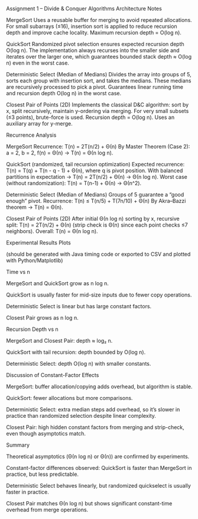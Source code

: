 Assignment 1 – Divide & Conquer Algorithms
Architecture Notes

MergeSort
Uses a reusable buffer for merging to avoid repeated allocations. For small subarrays (≤16), insertion sort is applied to reduce recursion depth and improve cache locality.
Maximum recursion depth = O(log n).

QuickSort
Randomized pivot selection ensures expected recursion depth O(log n). The implementation always recurses into the smaller side and iterates over the larger one, which guarantees bounded stack depth ≈ O(log n) even in the worst case.

Deterministic Select (Median of Medians)
Divides the array into groups of 5, sorts each group with insertion sort, and takes the medians. These medians are recursively processed to pick a pivot. Guarantees linear running time and recursion depth O(log n) in the worst case.

Closest Pair of Points (2D)
Implements the classical D&C algorithm: sort by x, split recursively, maintain y-ordering via merging. For very small subsets (≤3 points), brute-force is used. Recursion depth = O(log n). Uses an auxiliary array for y-merge.

Recurrence Analysis

MergeSort
Recurrence:
T(n) = 2T(n/2) + Θ(n)
By Master Theorem (Case 2): a = 2, b = 2, f(n) = Θ(n) → T(n) = Θ(n log n).

QuickSort (randomized, tail recursion optimization)
Expected recurrence:
T(n) = T(q) + T(n - q - 1) + Θ(n), where q is pivot position.
With balanced partitions in expectation → T(n) = 2T(n/2) + Θ(n) → Θ(n log n).
Worst case (without randomization): T(n) = T(n-1) + Θ(n) → Θ(n^2).

Deterministic Select (Median of Medians)
Groups of 5 guarantee a “good enough” pivot.
Recurrence:
T(n) ≤ T(n/5) + T(7n/10) + Θ(n)
By Akra–Bazzi theorem → T(n) = Θ(n).

Closest Pair of Points (2D)
After initial Θ(n log n) sorting by x, recursive split:
T(n) = 2T(n/2) + Θ(n)
(strip check is Θ(n) since each point checks ≤7 neighbors).
Overall: T(n) = Θ(n log n).

Experimental Results
Plots

(should be generated with Java timing code or exported to CSV and plotted with Python/Matplotlib)

Time vs n

MergeSort and QuickSort grow as n log n.

QuickSort is usually faster for mid-size inputs due to fewer copy operations.

Deterministic Select is linear but has large constant factors.

Closest Pair grows as n log n.

Recursion Depth vs n

MergeSort and Closest Pair: depth ≈ log₂ n.

QuickSort with tail recursion: depth bounded by O(log n).

Deterministic Select: depth O(log n) with smaller constants.

Discussion of Constant-Factor Effects

MergeSort: buffer allocation/copying adds overhead, but algorithm is stable.

QuickSort: fewer allocations but more comparisons.

Deterministic Select: extra median steps add overhead, so it’s slower in practice than randomized selection despite linear complexity.

Closest Pair: high hidden constant factors from merging and strip-check, even though asymptotics match.

Summary

Theoretical asymptotics (Θ(n log n) or Θ(n)) are confirmed by experiments.

Constant-factor differences observed: QuickSort is faster than MergeSort in practice, but less predictable.

Deterministic Select behaves linearly, but randomized quickselect is usually faster in practice.

Closest Pair matches Θ(n log n) but shows significant constant-time overhead from merge operations.
